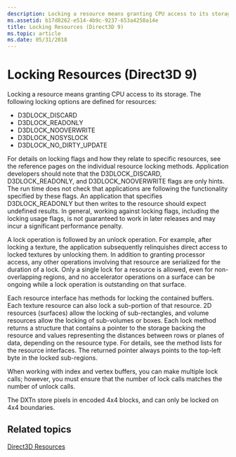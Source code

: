 ```yaml
---
description: Locking a resource means granting CPU access to its storage.
ms.assetid: b17d8262-e514-4b9c-9237-653a4258a14e
title: Locking Resources (Direct3D 9)
ms.topic: article
ms.date: 05/31/2018
---
```


# Locking Resources (Direct3D 9)

Locking a resource means granting CPU access to its storage. The following locking options are defined for resources:

-   D3DLOCK\_DISCARD
-   D3DLOCK\_READONLY
-   D3DLOCK\_NOOVERWRITE
-   D3DLOCK\_NOSYSLOCK
-   D3DLOCK\_NO\_DIRTY\_UPDATE

For details on locking flags and how they relate to specific resources, see the reference pages on the individual resource locking methods. Application developers should note that the D3DLOCK\_DISCARD, D3DLOCK\_READONLY, and D3DLOCK\_NOOVERWRITE flags are only hints. The run time does not check that applications are following the functionality specified by these flags. An application that specifies D3DLOCK\_READONLY but then writes to the resource should expect undefined results. In general, working against locking flags, including the locking usage flags, is not guaranteed to work in later releases and may incur a significant performance penalty.

A lock operation is followed by an unlock operation. For example, after locking a texture, the application subsequently relinquishes direct access to locked textures by unlocking them. In addition to granting processor access, any other operations involving that resource are serialized for the duration of a lock. Only a single lock for a resource is allowed, even for non-overlapping regions, and no accelerator operations on a surface can be ongoing while a lock operation is outstanding on that surface.

Each resource interface has methods for locking the contained buffers. Each texture resource can also lock a sub-portion of that resource. 2D resources (surfaces) allow the locking of sub-rectangles, and volume resources allow the locking of sub-volumes or boxes. Each lock method returns a structure that contains a pointer to the storage backing the resource and values representing the distances between rows or planes of data, depending on the resource type. For details, see the method lists for the resource interfaces. The returned pointer always points to the top-left byte in the locked sub-regions.

When working with index and vertex buffers, you can make multiple lock calls; however, you must ensure that the number of lock calls matches the number of unlock calls.

The DXTn store pixels in encoded 4x4 blocks, and can only be locked on 4x4 boundaries.

## Related topics

<dl> <dt>

[Direct3D Resources](direct3d-resources.md)
</dt> </dl>

 

 



